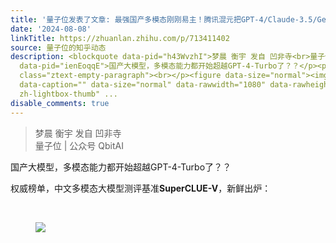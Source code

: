 ```yaml
---
title: '量子位发表了文章: 最强国产多模态刚刚易主！腾讯混元把GPT-4/Claude-3.5/Gemini-1.5都超了'
date: '2024-08-08'
linkTitle: https://zhuanlan.zhihu.com/p/713411402
source: 量子位的知乎动态
description: <blockquote data-pid="h43WvzhI">梦晨 衡宇 发自 凹非寺<br>量子位 | 公众号 QbitAI</blockquote><p
  data-pid="ienEoqqE">国产大模型，多模态能力都开始超越GPT-4-Turbo了？？</p><p data-pid="ukinDbcr">权威榜单，中文多模态大模型测评基准<b>SuperCLUE-V</b>，新鲜出炉：</p><p
  class="ztext-empty-paragraph"><br></p><figure data-size="normal"><img src="https://pic4.zhimg.com/v2-533de63405f7813d17a7948e6c8bcfef.jpg"
  data-caption="" data-size="normal" data-rawwidth="1080" data-rawheight="1358" class="origin_image
  zh-lightbox-thumb" ...
disable_comments: true
---
```

<blockquote data-pid="h43WvzhI">梦晨 衡宇 发自 凹非寺<br>量子位 | 公众号 QbitAI</blockquote><p data-pid="ienEoqqE">国产大模型，多模态能力都开始超越GPT-4-Turbo了？？</p><p data-pid="ukinDbcr">权威榜单，中文多模态大模型测评基准<b>SuperCLUE-V</b>，新鲜出炉：</p><p class="ztext-empty-paragraph"><br></p><figure data-size="normal"><img src="https://pic4.zhimg.com/v2-533de63405f7813d17a7948e6c8bcfef.jpg" data-caption="" data-size="normal" data-rawwidth="1080" data-rawheight="1358" class="origin_image zh-lightbox-thumb" ...